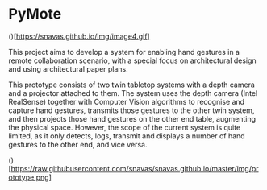 # PyMote

()[https://snavas.github.io/img/image4.gif]
 
This project aims to develop a system for enabling hand gestures in a remote collaboration scenario, with a special focus on architectural design and using architectural paper plans.

This prototype consists of two twin tabletop systems with a depth camera and a projector attached to them. The system uses the depth camera (Intel RealSense) together with Computer Vision algorithms to recognise and capture hand gestures, transmits those gestures to the other twin system, and then projects those hand gestures on the other end table, augmenting the physical space. However, the scope of the current system is quite limited, as it only detects, logs, transmit and displays a number of hand gestures to the other end, and vice versa.

()[https://raw.githubusercontent.com/snavas/snavas.github.io/master/img/prototype.png]
